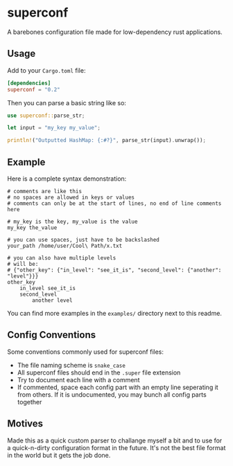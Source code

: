 # superconf

A barebones configuration file made for low-dependency rust applications.

## Usage

Add to your `Cargo.toml` file:

```toml
[dependencies]
superconf = "0.2"
```

Then you can parse a basic string like so:

```rust
use superconf::parse_str;

let input = "my_key my_value";

println!("Outputted HashMap: {:#?}", parse_str(input).unwrap());
```

## Example

Here is a complete syntax demonstration:

```none
# comments are like this
# no spaces are allowed in keys or values
# comments can only be at the start of lines, no end of line comments here

# my_key is the key, my_value is the value
my_key the_value

# you can use spaces, just have to be backslashed
your_path /home/user/Cool\ Path/x.txt

# you can also have multiple levels
# will be:
# {"other_key": {"in_level": "see_it_is", "second_level": {"another": "level"}}}
other_key
    in_level see_it_is
    second_level
        another level
```

You can find more examples in the `examples/` directory next to this readme.

## Config Conventions

Some conventions commonly used for superconf files:

- The file naming scheme is `snake_case`
- All superconf files should end in the `.super` file extension
- Try to document each line with a comment
- If commented, space each config part with an empty line seperating it from others. If it is undocumented, you may bunch all config parts together 

## Motives

Made this as a quick custom parser to challange myself a bit and to use for a quick-n-dirty configuration format in the future. It's not the best file format in the world but it gets the job done.
